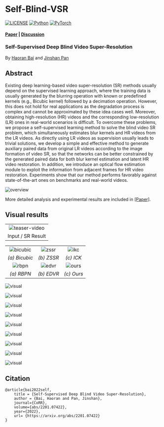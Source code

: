 # Self-Blind-VSR

[![LICENSE](https://img.shields.io/badge/license-MIT-green)](https://github.com/csbhr/Self-Blind-VSR/blob/main/LICENSE)
[![Python](https://img.shields.io/badge/python-3.6-blue.svg)](https://www.python.org/)
[![PyTorch](https://img.shields.io/badge/pytorch-0.4.1-%237732a8)](https://pytorch.org/)

#### [Paper](https://arxiv.org/pdf/2201.07422.pdf) | [Discussion](https://github.com/csbhr/Self-Blind-VSR/issues)
### Self-Supervised Deep Blind Video Super-Resolution
By [Haoran Bai](https://csbhr.github.io/) and [Jinshan Pan](https://jspan.github.io/)

## Abstract
Existing deep learning-based video super-resolution (SR) methods usually depend on the supervised learning approach, where the training data is usually generated by the blurring operation with known or predefined kernels (e.g., Bicubic kernel) followed by a decimation operation. However, this does not hold for real applications as the degradation process is complex and cannot be approximated by these idea cases well. Moreover, obtaining high-resolution (HR) videos and the corresponding low-resolution (LR) ones in real-world scenarios is difficult. To overcome these problems, we propose a self-supervised learning method to solve the blind video SR problem, which simultaneously estimates blur kernels and HR videos from the LR videos. As directly using LR videos as supervision usually leads to trivial solutions, we develop a simple and effective method to generate auxiliary paired data from original LR videos according to the image formation of video SR, so that the networks can be better constrained by the generated paired data for both blur kernel estimation and latent HR video restoration. In addition, we introduce an optical flow estimation module to exploit the information from adjacent frames for HR video restoration. Experiments show that our method performs favorably against state-of-the-art ones on benchmarks and real-world videos.  

![overview](https://s4.ax1x.com/2022/01/22/7hGpSx.png)  

More detailed analysis and experimental results are included in [[Paper]](https://arxiv.org/pdf/2201.07422.pdf).

## Visual results

| |
|:---:|
|![teaser-video](asset/teaser-video.gif)|
|Input / SR Result|

| | | |
|:---:|:---:|:---:|
|![bicubic](https://s4.ax1x.com/2022/01/22/7huu4K.gif)|![zssr](https://s4.ax1x.com/2022/01/22/7hunN6.gif)|![ikc](https://s4.ax1x.com/2022/01/22/7huZH1.gif)|
|<i>(a) Bicubic</i>|<i>(b) ZSSR</i>|<i>(c) ICK</i>|
|![rbpn](https://s4.ax1x.com/2022/01/22/7huM9O.gif)|![edvr](https://s4.ax1x.com/2022/01/22/7humAx.gif)|![ours](https://s4.ax1x.com/2022/01/22/7hnq1g.gif)|
|<i>(a) RBPN</i>|<i>(b) EDVR</i>|<i>(c) Ours</i>|

![visual](https://s4.ax1x.com/2022/01/22/7hGMX8.png)

![visual](https://s4.ax1x.com/2022/01/22/7hGZtA.png)

![visual](https://s4.ax1x.com/2022/01/22/7hGFmD.png)

![visual](https://s4.ax1x.com/2022/01/22/7hGk0e.png)

![visual](https://s4.ax1x.com/2022/01/22/7hGVkd.png)

![visual](https://s4.ax1x.com/2022/01/22/7hGATH.png)

![visual](https://s4.ax1x.com/2022/01/22/7hGK6f.png)

![visual](https://s4.ax1x.com/2022/01/22/7hGnpt.png)

![visual](https://s4.ax1x.com/2022/01/22/7hGu1P.png)

## Citation
```
@article{bai2022self,
    title = {Self-Supervised Deep Blind Video Super-Resolution},
    author = {Bai, Haoran and Pan, Jinshan},
    journal={CoRR},
    volume={abs/2201.07422},
    year={2022},
    url= {https://arxiv.org/abs/2201.07422}
}
```
